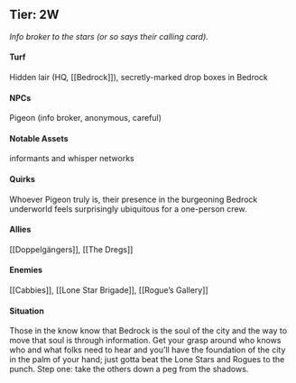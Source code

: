---
---

## Tier: 2W
*Info broker to the stars (or so says their calling card).* 

#### **Turf**
Hidden lair (HQ, [[Bedrock]]), secretly-marked drop boxes in Bedrock

#### **NPCs**
Pigeon (info broker, anonymous, careful)

#### **Notable Assets**
informants and whisper networks

#### **Quirks**
Whoever Pigeon truly is, their presence in the burgeoning Bedrock underworld feels surprisingly ubiquitous for a one-person crew. 

#### **Allies**
[[Doppelgängers]], [[The Dregs]]

#### **Enemies**
[[Cabbies]], [[Lone Star Brigade]], [[Rogue’s Gallery]]

#### **Situation**
Those in the know know that Bedrock is the soul of the city and the way to move that soul is through information. Get your grasp around who knows who and what folks need to hear and you’ll have the foundation of the city in the palm of your hand; just gotta beat the Lone Stars and Rogues to the punch. Step one: take the others down a peg from the shadows.